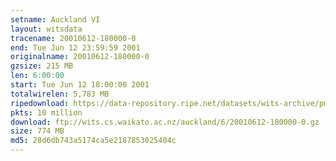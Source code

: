 ```yaml
---
setname: Auckland VI
layout: witsdata
tracename: 20010612-180000-0
end: Tue Jun 12 23:59:59 2001
originalname: 20010612-180000-0
gzsize: 215 MB
len: 6:00:00
start: Tue Jun 12 18:00:00 2001
totalwirelen: 5,783 MB
ripedownload: https://data-repository.ripe.net/datasets/wits-archive/pma/long/auck/6//20010612-180000-0.gz
pkts: 10 million
download: ftp://wits.cs.waikato.ac.nz/auckland/6/20010612-180000-0.gz
size: 774 MB
md5: 28d6db743a5174ca5e2187853025404c
---
```

